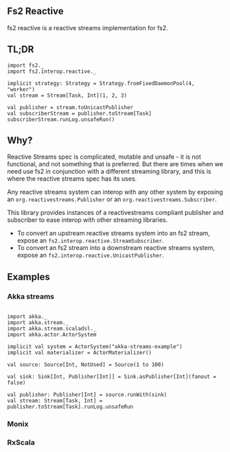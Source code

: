## Fs2 Reactive

fs2 reactive is a reactive streams implementation for fs2.

## TL;DR


```tut:book
import fs2._
import fs2.interop.reactive._

implicit strategy: Strategy = Strategy.fromFixedDaemonPool(4, "worker")
val stream = Stream[Task, Int](1, 2, 3)

val publisher = stream.toUnicastPublisher
val subscriberStream = publisher.toStream[Task]
subscriberStream.runLog.unsafeRun()
```

## Why?

Reactive Streams spec is complicated, mutable and unsafe - it is not functional, and not something that is preferred.
But there are times when we need use fs2 in conjunction with a different streaming library, and this is where the reactive streams spec has its uses.

Any reactive streams system can interop with any other system by exposing an `org.reactivestreams.Publisher` or an `org.reactivestreams.Subscriber`.

This library provides instances of a reactivestreams compliant publisher and subscriber to ease interop with other streaming libraries.

 - To convert an upstream reactive streams system into an fs2 stream, expose an `fs2.interop.reactive.StreamSubscriber`.
 - To convert an fs2 stream into a downstream reactive streams system, expose an `fs2.interop.reactive.UnicastPublisher`.


## Examples

### Akka streams

```tut:book

import akka._
import akka.stream._
import akka.stream.scaladsl._
import akka.actor.ActorSystem

implicit val system = ActorSystem("akka-streams-example")
implicit val materializer = ActorMaterializer()

val source: Source[Int, NotUsed] = Source(1 to 100)

val sink: Sink[Int, Publisher[Int]] = Sink.asPublisher[Int](fanout = false)

val publisher: Publisher[Int] = source.runWith(sink)
val stream: Stream[Task, Int] = publisher.toStream[Task].runLog.unsafeRun
```

### Monix

### RxScala

